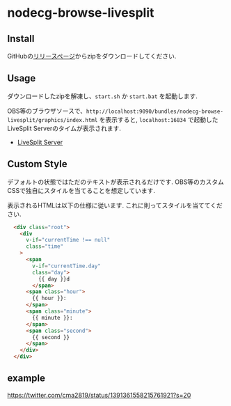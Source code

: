 # nodecg-browse-livesplit

## Install

GitHubの[リリースページ](https://github.com/cma2819/nodecg-browse-livesplit/releases)からzipをダウンロードしてください.

## Usage

ダウンロードしたzipを解凍し、`start.sh` か `start.bat` を起動します.

OBS等のブラウザソースで、`http://localhost:9090/bundles/nodecg-browse-livesplit/graphics/index.html` を表示すると, `localhost:16834` で起動したLiveSplit Serverのタイムが表示されます.

- [LiveSplit Server](https://github.com/LiveSplit/LiveSplit.Server)

## Custom Style

デフォルトの状態ではただのテキストが表示されるだけです. OBS等のカスタムCSSで独自にスタイルを当てることを想定しています.

表示されるHTMLは以下の仕様に従います. これに則ってスタイルを当ててください.

``` html
  <div class="root">
    <div
      v-if="currentTime !== null"
      class="time"
    >
      <span
        v-if="currentTime.day"
        class="day">
          {{ day }}d
        </span>
      <span class="hour">
        {{ hour }}:
      </span>
      <span class="minute">
        {{ minute }}:
      </span>
      <span class="second">
        {{ second }}
      </span>
    </div>
  </div>
```

## example

https://twitter.com/cma2819/status/1391361558215761921?s=20